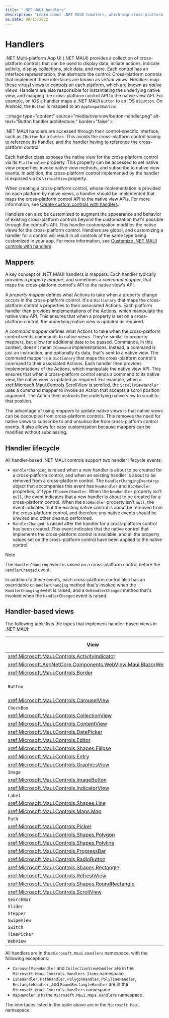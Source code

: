 ```yaml
---
title: ".NET MAUI handlers"
description: "Learn about .NET MAUI handlers, which map cross-platform controls to performant native controls on each platform."
ms.date: 08/15/2022
---
```


# Handlers

.NET Multi-platform App UI (.NET MAUI) provides a collection of cross-platform controls that can be used to display data, initiate actions, indicate activity, display collections, pick data, and more. Each control has an interface representation, that abstracts the control. Cross-platform controls that implement these interfaces are known as *virtual views*. *Handlers* map these virtual views to controls on each platform, which are known as *native views*. Handlers are also responsible for instantiating the underlying native view, and mapping the cross-platform control API to the native view API. For example, on iOS a handler maps a .NET MAUI `Button` to an iOS `UIButton`. On Android, the `Button` is mapped to an `AppCompatButton`:

:::image type="content" source="media/overview/button-handler.png" alt-text="Button handler architecture." border="false":::

.NET MAUI handlers are accessed through their control-specific interface, such as `IButton` for a `Button`. This avoids the cross-platform control having to reference its handler, and the handler having to reference the cross-platform control.

Each handler class exposes the native view for the cross-platform control via its `PlatformView` property. This property can be accessed to set native view properties, invoke native view methods, and subscribe to native view events. In addition, the cross-platform control implemented by the handler is exposed via its `VirtualView` property.

When creating a cross-platform control, whose implementation is provided on each platform by native views, a handler should be implemented that maps the cross-platform control API to the native view APIs. For more information, see [Create custom controls with handlers](create.md).

Handlers can also be customized to augment the appearance and behavior of existing cross-platform controls beyond the customization that's possible through the control's API. This handler customization modifies the native views for the cross-platform control. Handlers are global, and customizing a handler for a control will result in all controls of the same type being customized in your app. For more information, see [Customize .NET MAUI controls with handlers](customize.md).

## Mappers

A key concept of .NET MAUI handlers is mappers. Each handler typically provides a *property mapper*, and sometimes a *command mapper*, that maps the cross-platform control's API to the native view's API.

A *property mapper* defines what Actions to take when a property change occurs in the cross-platform control. It's a `Dictionary` that maps the cross-platform control's properties to their associated Actions. Each platform handler then provides implementations of the Actions, which manipulate the native view API. This ensures that when a property is set on a cross-platform control, the underlying native view is updated as required.

A *command mapper* defines what Actions to take when the cross-platform control sends commands to native views. They're similar to property mappers, but allow for additional data to be passed. Commands, in this context, doesn't mean `ICommand` implementations. Instead, a command is just an instruction, and optionally its data, that's sent to a native view. The command mapper is a `Dictionary` that maps the cross-platform control's command to their associated Actions. Each handler then provides implementations of the Actions, which manipulate the native view API. This ensures that when a cross-platform control sends a command to its native view, the native view is updated as required. For example, when a <xref:Microsoft.Maui.Controls.ScrollView> is scrolled, the `ScrollViewHandler` uses a command mapper to invoke an Action that accepts a scroll position argument. The Action then instructs the underlying native view to scroll to that position.

The advantage of using *mappers* to update native views is that native views can be decoupled from cross-platform controls. This removes the need for native views to subscribe to and unsubscribe from cross-platform control events. It also allows for easy customization because mappers can be modified without subclassing.

## Handler lifecycle

All handler-based .NET MAUI controls support two handler lifecycle events:

- `HandlerChanging` is raised when a new handler is about to be created for a cross-platform control, and when an existing handler is about to be removed from a cross-platform control. The `HandlerChangingEventArgs` object that accompanies this event has `NewHandler` and `OldHandler` properties, of type `IElementHandler`. When the `NewHandler` property isn't `null`, the event indicates that a new handler is about to be created for a cross-platform control. When the `OldHandler` property isn't `null`, the event indicates that the existing native control is about be removed from the cross-platform control, and therefore any native events should be unwired and other cleanup performed.
- `HandlerChanged` is raised after the handler for a cross-platform control has been created. This event indicates that the native control that implements the cross-platform control is available, and all the property values set on the cross-platform control have been applied to the native control.

> [!NOTE]
> The `HandlerChanging` event is raised on a cross-platform control before the `HandlerChanged` event.

In addition to these events, each cross-platform control also has an overridable `OnHandlerChanging` method that's invoked when the `HandlerChanging` event is raised, and a `OnHandlerChanged` method that's invoked when the `HandlerChanged` event is raised.

## Handler-based views

The following table lists the types that implement handler-based views in .NET MAUI:

| View | Interface | Handler | Property Mapper | Command Mapper |
| -- | -- | -- | -- | -- |
| <xref:Microsoft.Maui.Controls.ActivityIndicator> | `IActivityIndicator` | `ActivityIndicatorHandler` | `Mapper` | `CommandMapper` |
| <xref:Microsoft.AspNetCore.Components.WebView.Maui.BlazorWebView> | `IBlazorWebView` | `BlazorWebViewHandler` | `BlazorWebViewMapper` | |
| <xref:Microsoft.Maui.Controls.Border> | `IBorderView` | `BorderHandler` | `Mapper` | `CommandMapper` |
| `Button` | `IButton` | `ButtonHandler` | `ImageButtonMapper`. `TextButtonMapper`, `Mapper` | `CommandMapper` |
| <xref:Microsoft.Maui.Controls.CarouselView> | | `CarouselViewHandler` | `Mapper` | |
| `CheckBox` | `ICheckBox` | `CheckBoxHandler` | `Mapper` | `CommandMapper` |
| <xref:Microsoft.Maui.Controls.CollectionView> |  | `CollectionViewHandler` | `Mapper` | |
| <xref:Microsoft.Maui.Controls.ContentView> | `IContentView` | `ContentViewHandler` | `Mapper` | `CommandMapper` |
| <xref:Microsoft.Maui.Controls.DatePicker> | `IDatePicker` | `DatePickerHandler` | `Mapper` | `CommandMapper` |
| <xref:Microsoft.Maui.Controls.Editor> | `IEditor` | `EditorHandler` | `Mapper` | `CommandMapper` |
| <xref:Microsoft.Maui.Controls.Shapes.Ellipse> | | `ShapeViewHandler` | `Mapper` | `CommandMapper` |
| <xref:Microsoft.Maui.Controls.Entry> | `IEntry` | `EntryHandler` | `Mapper` | `CommandMapper` |
| <xref:Microsoft.Maui.Controls.GraphicsView> | `IGraphicsView` | `GraphicsViewHandler` | `Mapper` | `CommandMapper` |
| `Image` | `IImage` | `ImageHandler` | `Mapper` | `CommandMapper` |
| <xref:Microsoft.Maui.Controls.ImageButton> | `IImageButton` | `ImageButtonHandler` | `ImageMapper`, `Mapper` | |
| <xref:Microsoft.Maui.Controls.IndicatorView> | `IIndicatorView` | `IndicatorViewHandler` | `Mapper` | `CommandMapper` |
| `Label` | `ILabel` | `LabelHandler` | `Mapper` | `CommandMapper` |
| <xref:Microsoft.Maui.Controls.Shapes.Line> | | `LineHandler` | `Mapper` | |
| <xref:Microsoft.Maui.Controls.Maps.Map> | `IMap` | `MapHandler` | `Mapper` | `CommandMapper` |
| `Path` | | `PathHandler` | `Mapper` | |
| <xref:Microsoft.Maui.Controls.Picker> | `IPicker` | `PickerHandler` | `Mapper` | `CommandMapper` |
| <xref:Microsoft.Maui.Controls.Shapes.Polygon> | | `PolygonHandler` | `Mapper` | |
| <xref:Microsoft.Maui.Controls.Shapes.Polyline> | | `PolylineHandler` | `Mapper` | |
| <xref:Microsoft.Maui.Controls.ProgressBar> | `IProgress` | `ProgressBarHandler` | `Mapper` | `CommandMapper` |
| <xref:Microsoft.Maui.Controls.RadioButton> | `IRadioButton` | `RadioButtonHandler` | `Mapper` | `CommandMapper` |
| <xref:Microsoft.Maui.Controls.Shapes.Rectangle> | | `RectangleHandler` | `Mapper` | |
| <xref:Microsoft.Maui.Controls.RefreshView> | `IRefreshView` | `RefreshViewHandler` | `Mapper` | `CommandMapper` |
| <xref:Microsoft.Maui.Controls.Shapes.RoundRectangle> | | `RoundRectangleHandler` | `Mapper` | |
| <xref:Microsoft.Maui.Controls.ScrollView> | `IScrollView` | `ScrollViewHandler` | `Mapper` | `CommandMapper` |
| `SearchBar` | `ISearchBar` | `SearchBarHandler` | `Mapper` | `CommandMapper` |
| `Slider` | `ISlider` | `SliderHandler` | `Mapper` | `CommandMapper` |
| `Stepper` | `IStepper` | `StepperHandler` | `Mapper` | `CommandMapper` |
| `SwipeView` | `ISwipeView` | `SwipeViewHandler` | `Mapper` | `CommandMapper` |
| `Switch` | `ISwitch` | `SwitchHandler` | `Mapper` | `CommandMapper` |
| `TimePicker` | `ITimePicker` | `TimePickerHandler` | `Mapper` | `CommandMapper` |
| `WebView` | `IWebView` | `WebViewHandler` | `Mapper` | `CommandMapper` |

All handlers are in the `Microsoft.Maui.Handlers` namespace, with the following exceptions:

- `CarouselViewHandler` and `CollectionViewHandler` are in the `Microsoft.Maui.Controls.Handlers.Items` namespace.
- `LineHandler`, `PathHandler`, `PolygonHandler`, `PolylineHandler`, `RectangleHandler`, and `RoundRectangleHandler` are in the `Microsoft.Maui.Controls.Handlers` namespace.
- `MapHandler` is in the `Microsoft.Maui.Maps.Handlers` namespace.

The interfaces listed in the table above are in the `Microsoft.Maui` namespace.

<!-- Remove the text above once there are API docs that can be linked into -->
